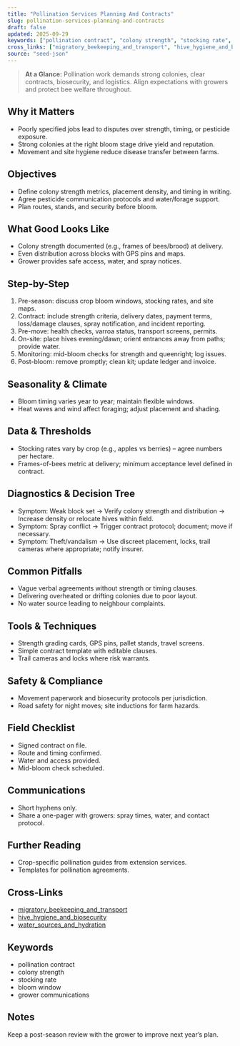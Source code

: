 ```yaml
---
title: "Pollination Services Planning And Contracts"
slug: pollination-services-planning-and-contracts
draft: false
updated: 2025-09-29
keywords: ["pollination contract", "colony strength", "stocking rate", "bloom window", "grower communications"]
cross_links: ["migratory_beekeeping_and_transport", "hive_hygiene_and_biosecurity", "water_sources_and_hydration"]
source: "seed-json"
---
```


> **At a Glance:** Pollination work demands strong colonies, clear contracts, biosecurity, and logistics. Align expectations with growers and protect bee welfare throughout.

## Why it Matters
- Poorly specified jobs lead to disputes over strength, timing, or pesticide exposure.
- Strong colonies at the right bloom stage drive yield and reputation.
- Movement and site hygiene reduce disease transfer between farms.

## Objectives
- Define colony strength metrics, placement density, and timing in writing.
- Agree pesticide communication protocols and water/forage support.
- Plan routes, stands, and security before bloom.

## What Good Looks Like
- Colony strength documented (e.g., frames of bees/brood) at delivery.
- Even distribution across blocks with GPS pins and maps.
- Grower provides safe access, water, and spray notices.

## Step-by-Step
1) Pre-season: discuss crop bloom windows, stocking rates, and site maps.
2) Contract: include strength criteria, delivery dates, payment terms, loss/damage clauses, spray notification, and incident reporting.
3) Pre-move: health checks, varroa status, transport screens, permits.
4) On-site: place hives evening/dawn; orient entrances away from paths; provide water.
5) Monitoring: mid-bloom checks for strength and queenright; log issues.
6) Post-bloom: remove promptly; clean kit; update ledger and invoice.

## Seasonality & Climate
- Bloom timing varies year to year; maintain flexible windows.
- Heat waves and wind affect foraging; adjust placement and shading.

## Data & Thresholds
- Stocking rates vary by crop (e.g., apples vs berries) – agree numbers per hectare.
- Frames-of-bees metric at delivery; minimum acceptance level defined in contract.

## Diagnostics & Decision Tree
- Symptom: Weak block set -> Verify colony strength and distribution -> Increase density or relocate hives within field.
- Symptom: Spray conflict -> Trigger contract protocol; document; move if necessary.
- Symptom: Theft/vandalism -> Use discreet placement, locks, trail cameras where appropriate; notify insurer.

## Common Pitfalls
- Vague verbal agreements without strength or timing clauses.
- Delivering overheated or drifting colonies due to poor layout.
- No water source leading to neighbour complaints.

## Tools & Techniques
- Strength grading cards, GPS pins, pallet stands, travel screens.
- Simple contract template with editable clauses.
- Trail cameras and locks where risk warrants.

## Safety & Compliance
- Movement paperwork and biosecurity protocols per jurisdiction.
- Road safety for night moves; site inductions for farm hazards.

## Field Checklist
- Signed contract on file.
- Route and timing confirmed.
- Water and access provided.
- Mid-bloom check scheduled.

## Communications
- Short hyphens only.
- Share a one-pager with growers: spray times, water, and contact protocol.

## Further Reading
- Crop-specific pollination guides from extension services.
- Templates for pollination agreements.

## Cross-Links
- [migratory_beekeeping_and_transport](/topics/migratory-beekeeping-and-transport/)
- [hive_hygiene_and_biosecurity](/topics/hive-hygiene-and-biosecurity/)
- [water_sources_and_hydration](/topics/water-sources-and-hydration/)

## Keywords
- pollination contract
- colony strength
- stocking rate
- bloom window
- grower communications

## Notes
Keep a post-season review with the grower to improve next year’s plan.
